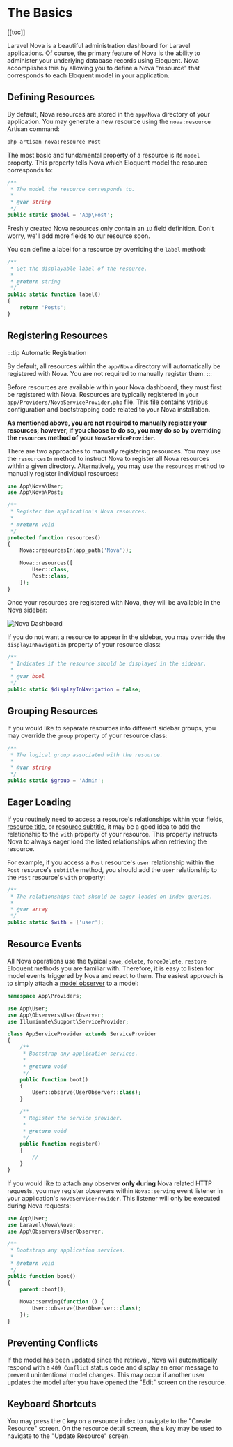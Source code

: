 # The Basics

[[toc]]

Laravel Nova is a beautiful administration dashboard for Laravel applications. Of course, the primary feature of Nova is the ability to administer your underlying database records using Eloquent. Nova accomplishes this by allowing you to define a Nova "resource" that corresponds to each Eloquent model in your application.

## Defining Resources

By default, Nova resources are stored in the `app/Nova` directory of your application. You may generate a new resource using the `nova:resource` Artisan command:

```bash
php artisan nova:resource Post
```

The most basic and fundamental property of a resource is its `model` property. This property tells Nova which Eloquent model the resource corresponds to:

```php
/**
 * The model the resource corresponds to.
 *
 * @var string
 */
public static $model = 'App\Post';
```

Freshly created Nova resources only contain an `ID` field definition. Don't worry, we'll add more fields to our resource soon.

You can define a label for a resource by overriding the `label` method:

```php
/**
 * Get the displayable label of the resource.
 *
 * @return string
 */
public static function label()
{
    return 'Posts';
}
```

## Registering Resources

:::tip Automatic Registration

By default, all resources within the `app/Nova` directory will automatically be registered with Nova. You are not required to manually register them.
:::

Before resources are available within your Nova dashboard, they must first be registered with Nova. Resources are typically registered in your `app/Providers/NovaServiceProvider.php` file. This file contains various configuration and bootstrapping code related to your Nova installation.

**As mentioned above, you are not required to manually register your resources; however, if you choose to do so, you may do so by overriding the `resources` method of your `NovaServiceProvider`**.

There are two approaches to manually registering resources. You may use the `resourcesIn` method to instruct Nova to register all Nova resources within a given directory. Alternatively, you may use the `resources` method to manually register individual resources:

```php
use App\Nova\User;
use App\Nova\Post;

/**
 * Register the application's Nova resources.
 *
 * @return void
 */
protected function resources()
{
    Nova::resourcesIn(app_path('Nova'));

    Nova::resources([
        User::class,
        Post::class,
    ]);
}
```

Once your resources are registered with Nova, they will be available in the Nova sidebar:

![Nova Dashboard](./img/dashboard.png)

If you do not want a resource to appear in the sidebar, you may override the `displayInNavigation` property of your resource class:

```php
/**
 * Indicates if the resource should be displayed in the sidebar.
 *
 * @var bool
 */
public static $displayInNavigation = false;
```

## Grouping Resources

If you would like to separate resources into different sidebar groups, you may override the `group` property of your resource class:

```php
/**
 * The logical group associated with the resource.
 *
 * @var string
 */
public static $group = 'Admin';
```

## Eager Loading

If you routinely need to access a resource's relationships within your fields, [resource title](./../search/global-search.md#title-subtitle-attributes), or [resource subtitle](./../search/global-search.md#title-subtitle-attributes), it may be a good idea to add the relationship to the `with` property of your resource. This property instructs Nova to always eager load the listed relationships when retrieving the resource.

For example, if you access a `Post` resource's `user` relationship within the `Post` resource's `subtitle` method, you should add the `user` relationship to the `Post` resource's `with` property:

```php
/**
 * The relationships that should be eager loaded on index queries.
 *
 * @var array
 */
public static $with = ['user'];
```

## Resource Events

All Nova operations use the typical `save`, `delete`, `forceDelete`, `restore` Eloquent methods you are familiar with. Therefore, it is easy to listen for model events triggered by Nova and react to them. The easiest approach is to simply attach a [model observer](https://laravel.com/docs/eloquent#observers) to a model:

```php
namespace App\Providers;

use App\User;
use App\Observers\UserObserver;
use Illuminate\Support\ServiceProvider;

class AppServiceProvider extends ServiceProvider
{
    /**
     * Bootstrap any application services.
     *
     * @return void
     */
    public function boot()
    {
        User::observe(UserObserver::class);
    }

    /**
     * Register the service provider.
     *
     * @return void
     */
    public function register()
    {
        //
    }
}
```

If you would like to attach any observer **only during** Nova related HTTP requests, you may register observers within `Nova::serving` event listener in your application's `NovaServiceProvider`. This listener will only be executed during Nova requests:

```php
use App\User;
use Laravel\Nova\Nova;
use App\Observers\UserObserver;

/**
 * Bootstrap any application services.
 *
 * @return void
 */
public function boot()
{
    parent::boot();

    Nova::serving(function () {
        User::observe(UserObserver::class);
    });
}
```

## Preventing Conflicts

If the model has been updated since the retrieval, Nova will automatically respond with a `409 Conflict` status code and display an error message to prevent unintentional model changes. This may occur if another user updates the model after you have opened the "Edit" screen on the resource.

## Keyboard Shortcuts

You may press the `C` key on a resource index to navigate to the "Create Resource" screen. On the resource detail screen, the `E` key may be used to navigate to the "Update Resource" screen.
